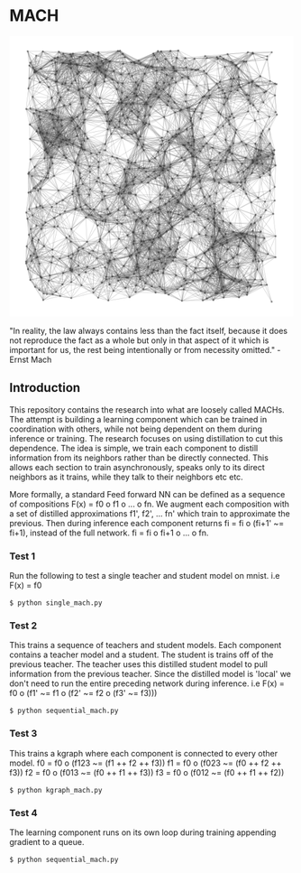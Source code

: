 # MACH

<img src="assets/mach.png" width="1000" />


"In reality, the law always contains less than the fact itself, because it does not reproduce the fact as a whole but only in that aspect of it which is important for us, the rest being intentionally or from necessity omitted." - Ernst Mach

## Introduction
This repository contains the research into what are loosely called MACHs. The attempt is building a learning component which can be trained in coordination with others, while not being dependent on them during inference or training. The research focuses on using distillation to cut this dependence. The idea is simple, we train each component to distill information from its neighbors rather than be directly connected. This allows each section to train asynchronously, speaks only to its direct neighbors as it trains, while they talk to their neighbors etc etc.

More formally, a standard Feed forward NN can be defined as a sequence of compositions F(x) = f0 o f1 o ... o fn. We augment each composition with a set of distilled approximations f1', f2', ... fn' which train to approximate the previous. Then during inference each component returns fi = fi o (fi+1' ~= fi+1), instead of the full network. fi = fi o fi+1 o ... o fn.

### Test 1
Run the following to test a single teacher and student model on mnist.
i.e F(x) = f0
```
$ python single_mach.py
```

### Test 2
This trains a sequence of teachers and student models. Each component contains a teacher model and a student. The student is trains off of the previous teacher. The teacher uses this distilled student model to pull information from the previous teacher. Since the distilled model is 'local' we don't need to run the entire preceding network during inference.
i.e F(x) = f0 o (f1' ~= f1 o (f2' ~= f2 o (f3' ~= f3)))
```
$ python sequential_mach.py
```

### Test 3
This trains a kgraph where each component is connected to every other model.
f0 = f0 o (f123 ~= (f1 ++ f2 ++ f3))
f1 = f0 o (f023 ~= (f0 ++ f2 ++ f3))
f2 = f0 o (f013 ~= (f0 ++ f1 ++ f3))
f3 = f0 o (f012 ~= (f0 ++ f1 ++ f2))
```
$ python kgraph_mach.py
```

### Test 4
The learning component runs on its own loop during training appending gradient to a queue.
```
$ python sequential_mach.py
```
